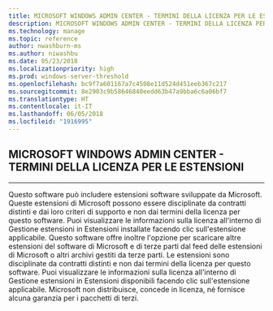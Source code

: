 ```yaml
---
title: MICROSOFT WINDOWS ADMIN CENTER - TERMINI DELLA LICENZA PER LE ESTENSIONI
description: MICROSOFT WINDOWS ADMIN CENTER - TERMINI DELLA LICENZA PER LE ESTENSIONI
ms.technology: manage
ms.topic: reference
author: nwashburn-ms
ms.author: niwashbu
ms.date: 05/23/2018
ms.localizationpriority: high
ms.prod: windows-server-threshold
ms.openlocfilehash: bc9f7a601167a7c4508e11d524d451eeb367c217
ms.sourcegitcommit: 8e2903c9b58646840eedd63b47a9bba6c6a06bf7
ms.translationtype: HT
ms.contentlocale: it-IT
ms.lasthandoff: 06/05/2018
ms.locfileid: "1916995"
---
```

## <a name="microsoft-windows-admin-center---license-terms-for-extensions"></a>MICROSOFT WINDOWS ADMIN CENTER - TERMINI DELLA LICENZA PER LE ESTENSIONI
________________________________________

Questo software può includere estensioni software sviluppate da Microsoft. Queste estensioni di Microsoft possono essere disciplinate da contratti distinti e dai loro criteri di supporto e non dai termini della licenza per questo software. Puoi visualizzare le informazioni sulla licenza all'interno di Gestione estensioni in Estensioni installate facendo clic sull'estensione applicabile. Questo software offre inoltre l'opzione per scaricare altre estensioni del software di Microsoft e di terze parti dal feed delle estensioni di Microsoft o altri archivi gestiti da terze parti. Le estensioni sono disciplinate da contratti distinti e non dai termini della licenza per questo software. Puoi visualizzare le informazioni sulla licenza all'interno di Gestione estensioni in Estensioni disponibili facendo clic sull'estensione applicabile. Microsoft non distribuisce, concede in licenza, né fornisce alcuna garanzia per i pacchetti di terzi.
